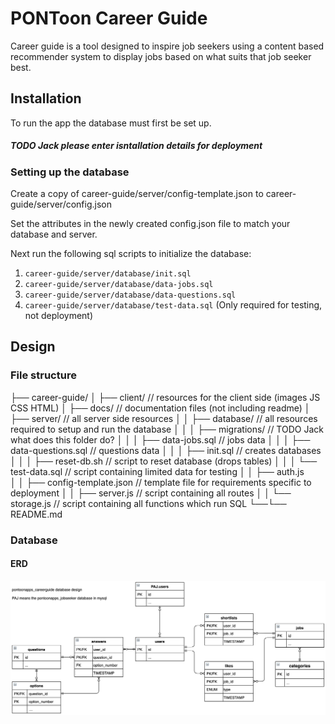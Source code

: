 # PONToon Career Guide

Career guide is a tool designed to inspire job seekers using a content based recommender system to display jobs based on what suits that job seeker best.

## Installation

To run the app the database must first be set up.

##### TODO Jack please enter isntallation details for deployment

### Setting up the database

Create a copy of career-guide/server/config-template.json to career-guide/server/config.json

Set the attributes in the newly created config.json file to match your database and server.

Next run the following sql scripts to initialize the database:

1. `career-guide/server/database/init.sql`
2. `career-guide/server/database/data-jobs.sql`
3. `career-guide/server/database/data-questions.sql`
4. `career-guide/server/database/test-data.sql` (Only required for testing, not deployment)

## Design

### File structure


├── career-guide/
│  ├── client/                   // resources for the client side (images JS CSS HTML)
│  ├── docs/                     // documentation files (not including readme)
│  ├── server/                   // all server side resources
│  │  ├── database/              // all resources required to setup and run the database
│  │  │  ├── migrations/         // TODO Jack what does this folder do?
│  │  │  ├── data-jobs.sql       // jobs data
│  │  │  ├── data-questions.sql  // questions data
│  │  │  ├── init.sql            // creates databases
│  │  │  ├── reset-db.sh         // script to reset database (drops tables)
│  │  │  └── test-data.sql       // script containing limited data for testing
│  │  ├── auth.js  
│  │  ├── config-template.json   // template file for requirements specific to deployment
│  │  ├── server.js              // script containing all routes
│  │  └── storage.js             // script containing all functions which run SQL
└──└── README.md


### Database

#### ERD
![ERD](docs/images/erd.png)
